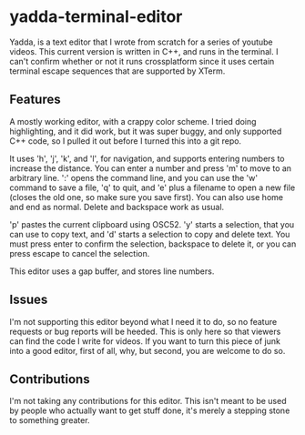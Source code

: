 # yadda-terminal-editor

Yadda, is a text editor that I wrote from scratch for a series of youtube videos. This current version is written in C++, and runs in the terminal. I can't confirm whether or not it runs crossplatform since it uses certain terminal escape sequences that are supported by XTerm.

## Features
A mostly working editor, with a crappy color scheme. I tried doing highlighting, and it did work, but it was super buggy, and only supported C++ code, so I pulled it out before I turned this into a git repo.

It uses 'h', 'j', 'k', and 'l', for navigation, and supports entering numbers to increase the distance. You can enter a number and press 'm' to move to an arbitrary line. ':' opens the command line, and you can use the 'w' command to save a file, 'q' to quit, and 'e' plus a filename to open a new file (closes the old one, so make sure you save first). You can also use home and end as normal. Delete and backspace work as usual.

'p' pastes the current clipboard using OSC52. 'y' starts a selection, that you can use to copy text, and 'd' starts a selection to copy and delete text. You must press enter to confirm the selection, backspace to delete it, or you can press escape to cancel the selection.

This editor uses a gap buffer, and stores line numbers.

## Issues
I'm not supporting this editor beyond what I need it to do, so no feature requests or bug reports will be heeded. This is only here so that viewers can find the code I write for videos. If you want to turn this piece of junk into a good editor, first of all, why, but second, you are welcome to do so.

## Contributions
I'm not taking any contributions for this editor. This isn't meant to be used by people who actually want to get stuff done, it's merely a stepping stone to something greater.
